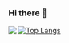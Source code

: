 ### Hi there 👋

<!--
**lei2586/lei2586** is a ✨ _special_ ✨ repository because its `README.md` (this file) appears on your GitHub profile.

Here are some ideas to get you started:

- 🔭 I’m currently working on ...
- 🌱 I’m currently learning ...
- 👯 I’m looking to collaborate on ...
- 🤔 I’m looking for help with ...
- 💬 Ask me about ...
- 📫 How to reach me: ...
- 😄 Pronouns: ...
- ⚡ Fun fact: ...
-->

<img align="left" src="https://github-readme-stats.vercel.app/api?username=lei2586&show_icons=true)">

[![Top Langs](https://github-readme-stats.vercel.app/api/top-langs/?username=lei2586&layout=compact)](https://github.com/anuraghazra/github-readme-stats)
